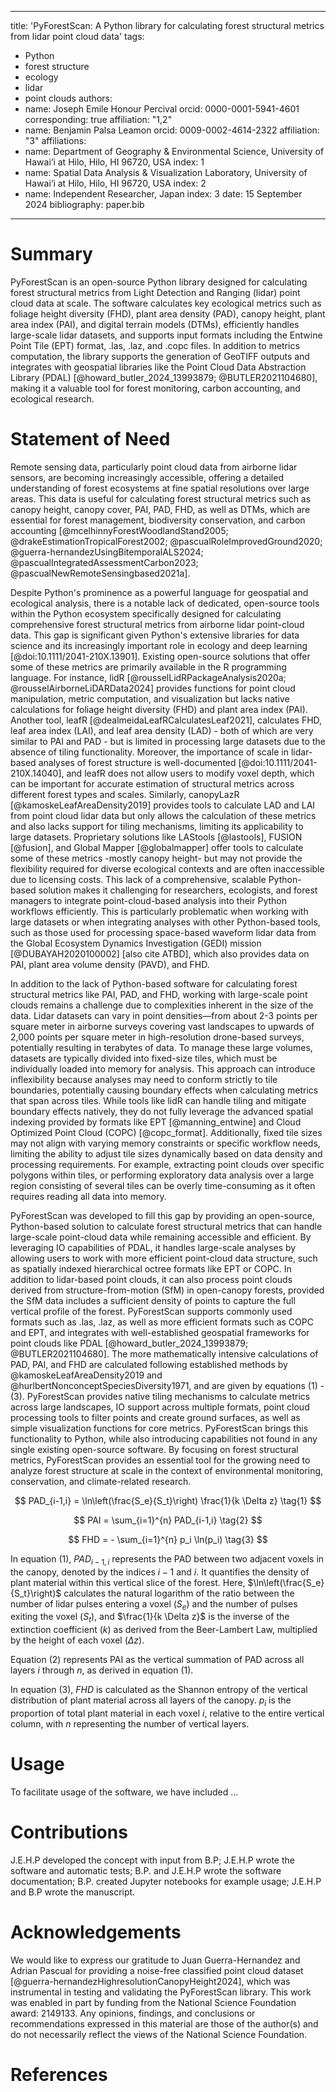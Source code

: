 
---
title: 'PyForestScan: A Python library for calculating forest structural metrics from lidar point cloud data'
tags:
  - Python
  - forest structure
  - ecology
  - lidar
  - point clouds
authors:
  - name: Joseph Emile Honour Percival
    orcid: 0000-0001-5941-4601
    corresponding: true
    affiliation: "1,2"
  - name: Benjamin Palsa Leamon
    orcid: 0009-0002-4614-2322
    affiliation: "3"
affiliations:
 - name: Department of Geography & Environmental Science, University of Hawai‘i at Hilo, Hilo, HI 96720, USA
   index: 1
 - name: Spatial Data Analysis & Visualization Laboratory, University of Hawai‘i at Hilo, Hilo, HI 96720, USA
   index: 2
 - name: Independent Researcher, Japan
   index: 3
date: 15 September 2024
bibliography: paper.bib

---

# Summary

PyForestScan is an open-source Python library designed for calculating forest structural metrics from Light Detection and Ranging (lidar) point cloud data at scale. The software calculates key ecological metrics such as foliage height diversity (FHD), plant area density (PAD), canopy height, plant area index (PAI), and digital terrain models (DTMs), efficiently handles large-scale lidar datasets, and supports input formats including the Entwine Point Tile (EPT) format, .las, .laz, and .copc files. In addition to metrics computation, the library supports the generation of GeoTIFF outputs and integrates with geospatial libraries like the Point Cloud Data Abstraction Library (PDAL) [@howard_butler_2024_13993879; @BUTLER2021104680], making it a valuable tool for forest monitoring, carbon accounting, and ecological research.

# Statement of Need

Remote sensing data, particularly point cloud data from airborne lidar sensors, are becoming increasingly accessible, offering a detailed understanding of forest ecosystems at fine spatial resolutions over large areas. This data is useful for calculating forest structural metrics such as canopy height, canopy cover, PAI, PAD, FHD, as well as DTMs, which are essential for forest management, biodiversity conservation, and carbon accounting [@mcelhinnyForestWoodlandStand2005; @drakeEstimationTropicalForest2002; @pascualRoleImprovedGround2020; @guerra-hernandezUsingBitemporalALS2024; @pascualIntegratedAssessmentCarbon2023; @pascualNewRemoteSensingbased2021a]. 

Despite Python's prominence as a powerful language for geospatial and ecological analysis, there is a notable lack of dedicated, open-source tools within the Python ecosystem specifically designed for calculating comprehensive forest structural metrics from airborne lidar point-cloud data. This gap is significant given Python's extensive libraries for data science and its increasingly important role in ecology and deep learning [@doi:10.1111/2041-210X.13901]. Existing open-source solutions that offer some of these metrics are primarily available in the R programming language. For instance, lidR [@rousselLidRPackageAnalysis2020a; @rousselAirborneLiDARData2024] provides functions for point cloud manipulation, metric computation, and visualization but lacks native calculations for foliage height diversity (FHD) and plant area index (PAI). Another tool, leafR [@dealmeidaLeafRCalculatesLeaf2021], calculates FHD, leaf area index (LAI), and leaf area density (LAD) - both of which are very similar to PAI and PAD - but is limited in processing large datasets due to the absence of tiling functionality. Moreover, the importance of scale in lidar-based analyses of forest structure is well-documented [@doi:10.1111/2041-210X.14040], and leafR does not allow users to modify voxel depth, which can be important for accurate estimation of structural metrics across different forest types and scales. Similarly, canopyLazR [@kamoskeLeafAreaDensity2019] provides tools to calculate LAD and LAI from point cloud lidar data but only allows the calculation of these metrics and also lacks support for tiling mechanisms, limiting its applicability to large datasets. Proprietary solutions like LAStools [@lastools], FUSION [@fusion], and Global Mapper [@globalmapper] offer tools to calculate some of these metrics -mostly canopy height- but may not provide the flexibility required for diverse ecological contexts and are often inaccessible due to licensing costs. This lack of a comprehensive, scalable Python-based solution makes it challenging for researchers, ecologists, and forest managers to integrate point-cloud-based analysis into their Python workflows efficiently. This is particularly problematic when working with large datasets or when integrating analyses with other Python-based tools, such as those used for processing space-based waveform lidar data from the Global Ecosystem Dynamics Investigation (GEDI) mission [@DUBAYAH2020100002] [also cite ATBD], which also provides data on PAI, plant area volume density (PAVD), and FHD.  

In addition to the lack of Python-based software for calculating forest structural metrics like PAI, PAD, and FHD, working with large-scale point clouds remains a challenge due to complexities inherent in the size of the data. Lidar datasets can vary in point densities—from about 2-3 points per square meter in airborne surveys covering vast landscapes to upwards of 2,000 points per square meter in high-resolution drone-based surveys, potentially resulting in terabytes of data. To manage these large volumes, datasets are typically divided into fixed-size tiles, which must be individually loaded into memory for analysis. This approach can introduce inflexibility because analyses may need to conform strictly to tile boundaries, potentially causing boundary effects when calculating metrics that span across tiles. While tools like lidR can handle tiling and mitigate boundary effects natively, they do not fully leverage the advanced spatial indexing provided by formats like EPT [@manning_entwine] and Cloud Optimized Point Cloud (COPC) [@copc_format]. Additionally, fixed tile sizes may not align with varying memory constraints or specific workflow needs, limiting the ability to adjust tile sizes dynamically based on data density and processing requirements. For example, extracting point clouds over specific polygons within tiles, or performing exploratory data analysis over a large region consisting of several tiles can be overly time-consuming as it often requires reading all data into memory. 

PyForestScan was developed to fill this gap by providing an open-source, Python-based solution to calculate forest structural metrics that can handle large-scale point-cloud data while remaining accessible and efficient. By leveraging IO capabilities of PDAL, it handles large-scale analyses by allowing users to work with more efficient point-cloud data structure, such as spatially indexed hierarchical octree formats like EPT or COPC. In addition to lidar-based point clouds, it can also process point clouds derived from structure-from-motion (SfM) in open-canopy forests, provided the SfM data includes a sufficient density of points to capture the full vertical profile of the forest. PyForestScan supports commonly used formats such as .las, .laz, as well as more efficient formats such as COPC and EPT, and integrates with well-established geospatial frameworks for point clouds like PDAL [@howard_butler_2024_13993879; @BUTLER2021104680]. The more mathematically intensive calculations of PAD, PAI, and FHD are calculated following established methods by @kamoskeLeafAreaDensity2019 and @hurlbertNonconceptSpeciesDiversity1971, and are given by equations (1) - (3). PyForestScan provides native tiling mechanisms to calculate metrics across large landscapes, IO support across multiple formats, point cloud processing tools to filter points and create ground surfaces, as well as simple visualization functions for core metrics. PyForestScan brings this functionality to Python, while also introducing capabilities not found in any single existing open-source software. By focusing on forest structural metrics, PyForestScan provides an essential tool for the growing need to analyze forest structure at scale in the context of environmental monitoring, conservation, and climate-related research.

$$
  PAD_{i-1,i} = \ln\left(\frac{S_e}{S_t}\right) \frac{1}{k \Delta z}
  \tag{1}
$$

$$
  PAI = \sum_{i=1}^{n} PAD_{i-1,i}
  \tag{2}
$$

$$
  FHD = - \sum_{i=1}^{n} p_i \ln(p_i)
  \tag{3}
$$

In equation (1), $PAD_{i-1,i}$ represents the PAD between two adjacent voxels in the canopy, denoted by the indices $i-1$ and $i$. It quantifies the density of plant material within this vertical slice of the forest. Here, $\ln\left(\frac{S_e}{S_t}\right)$ calculates the natural logarithm of the ratio between the number of lidar pulses entering a voxel ($S_e$) and the number of pulses exiting the voxel ($S_t$), and $\frac{1}{k \Delta z}$ is the inverse of the extinction coefficient ($k$) as derived from the Beer-Lambert Law,  multiplied by the height of each voxel ($\Delta z$).

Equation (2) represents PAI as the vertical summation of PAD across all layers $i$ through $n$, as derived in equation (1).

In equation (3), $FHD$ is calculated as the Shannon entropy of the vertical distribution of plant material across all layers of the canopy. $p_i$ is the proportion of total plant material in each voxel $i$, relative to the entire vertical column, with $n$ representing the number of vertical layers. 

# Usage

To facilitate usage of the software, we have included ... 

# Contributions
J.E.H.P developed the concept with input from B.P; J.E.H.P wrote the software and automatic tests; B.P. and J.E.H.P wrote the software documentation; B.P. created Jupyter notebooks for example usage; J.E.H.P and B.P wrote the manuscript.

# Acknowledgements

We would like to express our gratitude to Juan Guerra-Hernandez and Adrian Pascual for providing a noise-free classified point cloud dataset [@guerra-hernandezHighresolutionCanopyHeight2024], which was instrumental in testing and validating the PyForestScan library. This work was enabled in part by funding from the National Science Foundation award: 2149133. Any opinions, findings, and conclusions or recommendations expressed in this material are those of the author(s) and do not necessarily reflect the views of the National Science Foundation.
 

# References



